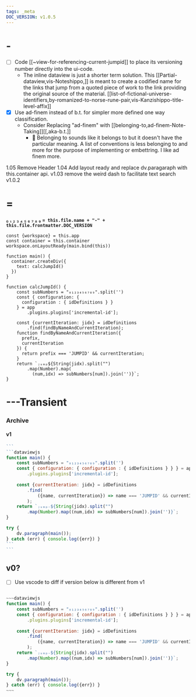 ```yaml
---
tags: _meta 
DOC_VERSION: v1.0.5
---
```

# -

- [ ] Code [[~view-for-referencing-current-jumpid]] to place its versioning number directly into the ui-code.
  - The inline dataview is just a shorter term solution.
This [[Partial-dataview,vis-Noteshippo,]] is meant to create a codified name for the links that jump from a quoted piece of work to the link providing the original source of the material. [[list-of-fictional-universe-identifiers,by-romanized-to-norse-rune-pair,vis-Kanzishippo-title-level-affix]]
- [x] Use ad-finem instead of b.t. for simpler more defined one way classification.
  - Consider Replacing "ad-finem" with [[belonging-to,ad-finem-Note-Taking]][[,aka-b.t.]]
    - 🔑 Belonging to sounds like it belongs to but it doesn't have the particular meaning. A list of conventions is less belonging to and more for the purpose of implementing or embettring. I like ad finem more.

1.05 Remove Header
1.04 Add layout ready and replace dv.paragaraph with this.container api.
v1.03 remove the weird dash to facilitate text search
v1.0.2

# =

₀ ₁ ₂ ₃ ₄ ₅ ₆ ₇ ₈ ₉ 
**`= this.file.name + "-" + this.file.frontmatter.DOC_VERSION`**
```dataviewjs
const {workspace} = this.app
const container = this.container
workspace.onLayoutReady(main.bind(this))

function main() {
  container.createDiv({
    text: calcJumpId()
  })
}

function calcJumpId() {
    const subNumbers = "₀₁₂₃₄₅₆₇₈₉".split('')
    const { configuration: { 
      configuration : { idDefinitions } } 
    } = app
        .plugins.plugins['incremental-id'];

    const {currentIteration: jidx} = idDefinitions
        .find(findByNameAndCurrentIteration);
    function findByNameAndCurrentIteration({
      prefix, 
      currentIteration
    }) {
      return prefix === 'JUMPID' && currentIteration;
    }
    return `ⱼᵤₘₚ${String(jidx).split("")
        .map(Number).map(
          (num,idx) => subNumbers[num]).join('')}`;
}

```

# ---Transient

### Archive

#### v1

~~~js
```
```dataviewjs
function main() {
    const subNumbers = "₀₁₂₃₄₅₆₇₈₉".split('')
    const { configuration: { configuration : { idDefinitions } } } = app
        .plugins.plugins['incremental-id'];
        
    const {currentIteration: jidx} = idDefinitions
        .find(
            ({name, currentIteration}) => name === 'JUMPID' && currentIteration
        );
    return `ⱼᵤₘₚ₋${String(jidx).split("")
        .map(Number).map((num,idx) => subNumbers[num]).join('')}`;
}

try {
    dv.paragraph(main());
} catch (err) { console.log({err}) }
```
```
~~~

## v0?

- [ ] Use vscode to diff if version below is different from v1

```js

~~~dataviewjs
function main() {
    const subNumbers = "₀₁₂₃₄₅₆₇₈₉".split('')
    const { configuration: { configuration : { idDefinitions } } } = app
        .plugins.plugins['incremental-id'];
        
    const {currentIteration: jidx} = idDefinitions
        .find(
            ({name, currentIteration}) => name === 'JUMPID' && currentIteration
        );
    return `ⱼᵤₘₚ₋${String(jidx).split("")
        .map(Number).map((num,idx) => subNumbers[num]).join('')}`;
}

try {
    dv.paragraph(main());
} catch (err) { console.log({err}) }
~~~
```
